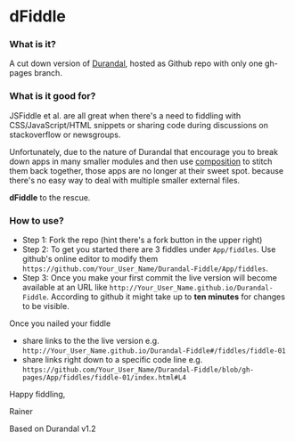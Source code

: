 # dFiddle

### What is it?

A cut down version of [Durandal], hosted as Github repo with only one gh-pages branch.

### What is it good for?

JSFiddle et al. are all great when there's a need to fiddling with CSS/JavaScript/HTML snippets or 
sharing code during discussions on stackoverflow or newsgroups. 

Unfortunately, due to the nature of Durandal that encourage you to break down apps in many smaller modules and then use 
 [composition] to stitch them back together, those apps are no longer at their sweet spot. because there's no easy way to 
deal with multiple smaller external files.

**dFiddle** to the rescue.

### How to use?


+ Step 1: Fork the repo (hint there's a fork button in the upper right) 
+ Step 2: To get you started there are 3 fiddles under `App/fiddles`. Use github's online editor to modify them `https://github.com/Your_User_Name/Durandal-Fiddle/App/fiddles`.
+ Step 3: Once you make your first commit the live version will become available at an URL like  `http://Your_User_Name.github.io/Durandal-Fiddle`. According to github it might take up to **ten minutes** for changes to be visible.


Once you nailed your fiddle 

+ share links to the the live version e.g. `http://Your_User_Name.github.io/Durandal-Fiddle#/fiddles/fiddle-01`
+ share links right down to a specific code line e.g. `https://github.com/Your_User_Name/Durandal-Fiddle/blob/gh-pages/App/fiddles/fiddle-01/index.html#L4`



Happy fiddling,

Rainer



Based on Durandal v1.2

[Durandal]: http://durandaljs.com/
[composition]: http://durandaljs.com/documentation/Using-Composition/